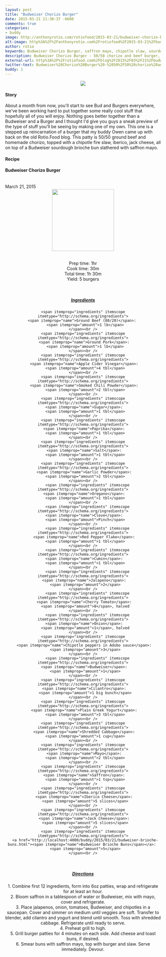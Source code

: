 ```yaml
---
layout: post
title: "Budweiser Chorizo Burger"
date: 2015-03-21 21:30:37 -0600
comments: true
categories: 
- buddy
image: http://anthonyrotio.com/rotiofood/2015-03-21/budweiser-chorizo-burger-far.jpg
alt-image: http%3A%2F%2Fanthonyrotio.com%2Frotiofood%2F2015-03-21%2Fbudweiser-chorizo-burger-far.jpg
author: rotio
keywords: Budweiser Chorizo Burger, saffron mayo, chipotle slaw, sourdough brioche buns, iberico, jack, cheese
description: Budweiser Chorizo Burger - 50/50 chorizo and beef burger, chipotle slaw, saffron mayo, iberico, jack, sourdough brioche
external-url: http%3A%2F%2Frotiofood.com%2Fblog%2F2015%2F03%2F21%2Fbudweiser-chorizo-burger%2F
twitter-text: Budweiser%20Chorizo%20Burger%20-%2050%2F50%20chorizo%20and%20beef%20burger%2C%20chipotle%20slaw%2C%20saffron%20mayo%2C%20iberico%2C%20jack%2C%20sourdough%20brioche
buddy: 1
---
```

<!-- more -->
<center><img src="http://anthonyrotio.com/rotiofood/2015-03-21/budweiser-chorizo-burger-far.jpg" /></center>
<a href="https://plus.google.com/107103100819027957630?rel=author" style="display:none">{{page.author }}</a>

<h4>Story</b> </h4>
 <div>
	<p>About a month from now, you'll start to see Bud and Burgers everywhere, we've been working hard to put together some really cool stuff that hopefully all of you will enjoy. Nothing goes better together than a Budweiser and a Burger and I thought I'd give you guys a sneak preview of the type of stuff you'll be seeing by making one of my own. This one is a stepped up reincarnation of a burger that my buddy Owen came up with back on the old Rotio.Food blog. This patty is 50/50 ground beef and homemade chorizo, topped with a chipotle fire slaw, iberico, jack cheese, all on top of a Budweiser sourdough brioche bun slathered with saffron mayo.</p>
</div>
<h4>Recipe</b> </h4> 
  <div itemscope itemtype="http://schema.org/Recipe" >
  <h4 itemprop="name">Budweiser Chorizo Burger</h4>
  
  <br />
    March 21, 2015
<center>
  <img itemprop="image" width="200px"  src="http://anthonyrotio.com/rotiofood/2015-03-21/budweiser-chorizo-burger-plated.jpg" />
  
  <br />Prep time: <time datetime="PT1H0M" itemprop="prepTime">1hr</time>
  <br />Cook time: <time datetime="PT0H30M" itemprop="cookTime">30m</time> 
  <br />Total time: <time datetime="PT1H30M" itemprop="totalTime">1h 30m</time>
  <br />Yield: <span itemprop="recipeYield">5 burgers</span>
  
  <br/>
 <u><h5>Ingredients</h5></u>
	
	<span itemprop="ingredients" itemscope itemtype="http://schema.org/ingredients">
	<span itemprop="name">Ground Beef (80/20)</span>: 
	  <span itemprop="amount">1 lb</span>
	</span><br />
	<span itemprop="ingredients" itemscope itemtype="http://schema.org/ingredients">
	  <span itemprop="name">Ground Pork</span>: 
	  <span itemprop="amount">1 lb</span>
	</span><br />
	<span itemprop="ingredients" itemscope itemtype="http://schema.org/ingredients">
	  <span itemprop="name">Apple Cider Vinegar</span>: 
	  <span itemprop="amount">4 tbl</span>
	</span><br />
	<span itemprop="ingredients" itemscope itemtype="http://schema.org/ingredients">
	  <span itemprop="name">Smoked Chili Powder</span>: 
	  <span itemprop="amount">2 tbl</span>
	</span><br />
	<span itemprop="ingredients" itemscope itemtype="http://schema.org/ingredients">
	  <span itemprop="name">Sugar</span>: 
	  <span itemprop="amount">1 tbl</span>
	</span><br />
	<span itemprop="ingredients" itemscope itemtype="http://schema.org/ingredients">
	  <span itemprop="name">Paprika</span>: 
	  <span itemprop="amount">1 tbl</span>
	</span><br />
	<span itemprop="ingredients" itemscope itemtype="http://schema.org/ingredients">
	  <span itemprop="name">Salt</span>: 
	  <span itemprop="amount">1 tbl</span>
	</span><br />
	<span itemprop="ingredients" itemscope itemtype="http://schema.org/ingredients">
	  <span itemprop="name">Garlic Powder</span>: 
	  <span itemprop="amount">2 tbl</span>
	</span><br />
		<span itemprop="ingredients" itemscope itemtype="http://schema.org/ingredients">
	  <span itemprop="name">Oregano</span>: 
	  <span itemprop="amount">1 tbl</span>
	</span><br />
		<span itemprop="ingredients" itemscope itemtype="http://schema.org/ingredients">
	  <span itemprop="name">Clove</span>: 
	  <span itemprop="amount">Pinch</span>
	</span><br />
		<span itemprop="ingredients" itemscope itemtype="http://schema.org/ingredients">
	  <span itemprop="name">Red Pepper Flake</span>: 
	  <span itemprop="amount">1 tbl</span>
	</span><br />
		<span itemprop="ingredients" itemscope itemtype="http://schema.org/ingredients">
	  <span itemprop="name">Cumin</span>: 
	  <span itemprop="amount">1 tbl</span>
	</span><br />
		<span itemprop="ingredients" itemscope itemtype="http://schema.org/ingredients">
	  <span itemprop="name">Jalapeno</span>: 
	  <span itemprop="amount">2</span>
	</span><br />
		<span itemprop="ingredients" itemscope itemtype="http://schema.org/ingredients">
	  <span itemprop="name">Cherry Tomato</span>: 
	  <span itemprop="amount">8</span>, halved
	</span><br />
		<span itemprop="ingredients" itemscope itemtype="http://schema.org/ingredients">
	  <span itemprop="name">Onion</span>: 
	  <span itemprop="amount">1</span>, halved
	</span><br />
	<span itemprop="ingredients" itemscope itemtype="http://schema.org/ingredients">
	  <span itemprop="name">Chipotle peppers in Adobo sauce</span>: 
	  <span itemprop="amount">3</span>
	</span><br />
		<span itemprop="ingredients" itemscope itemtype="http://schema.org/ingredients">
	  <span itemprop="name">Budweiser</span>: 
	  <span itemprop="amount">1</span>
	</span><br />
	<span itemprop="ingredients" itemscope itemtype="http://schema.org/ingredients">
	  <span itemprop="name">Cilantro</span>: 
	  <span itemprop="amount">1 big bunch</span>
	</span><br />
	<span itemprop="ingredients" itemscope itemtype="http://schema.org/ingredients">
	  <span itemprop="name">Plain Greek Yogurt</span>: 
	  <span itemprop="amount">3 tbl</span>
	</span><br />
	<span itemprop="ingredients" itemscope itemtype="http://schema.org/ingredients">
	  <span itemprop="name">Shredded Cabbage</span>: 
	  <span itemprop="amount">1 cup</span>
	</span><br />
	<span itemprop="ingredients" itemscope itemtype="http://schema.org/ingredients">
	  <span itemprop="name">Mayo</span>: 
	  <span itemprop="amount">2 tbl</span>
	</span><br />
	<span itemprop="ingredients" itemscope itemtype="http://schema.org/ingredients">
	  <span itemprop="name">Saffron</span>: 
	  <span itemprop="amount">1 tsp</span>
	</span><br />
	<span itemprop="ingredients" itemscope itemtype="http://schema.org/ingredients">
	  <span itemprop="name">Iberico Cheese</span>: 
	  <span itemprop="amount">5 slices</span>
	</span><br />
	<span itemprop="ingredients" itemscope itemtype="http://schema.org/ingredients">
	  <span itemprop="name">Jack Cheese</span>: 
	  <span itemprop="amount">5 slices</span>
	</span><br />
	<span itemprop="ingredients" itemscope itemtype="http://schema.org/ingredients">
	  <a href="http://localhost:4000/buddy/2015/03/21/budweiser-brioche-buns.html"><span itemprop="name">Budweiser Brioche Buns</span></a>: 
	  <span itemprop="amount">5</span>
	</span><br />
	
	
  <br /><u><h5>Directions</h5></u>
	<div itemprop="recipeInstructions">
		1. Combine first 12 ingredients, form into 6oz patties, wrap and refrigerate for at least an hour. <br/>
		2. Bloom saffron in a tablespoon of water or Budweiser, mix with mayo, cover and refrigerate. <br/>
		3. Place jalapenos, onion, tomatoes, Budweiser, and chipotles in a saucepan. Cover and simmer on medium until veggies are soft. Transfer to blender, add cilantro and yogurt and blend until smooth. Toss with shredded cabbage. Refrigerate until ready to serve. <br/>
		4. Preheat grill to high. <br/>
		5. Grill burger patties for 4 minutes on each side. Add cheese and toast buns, if desired.<br/>
		6. Smear buns with saffron mayo, top with burger and slaw. Serve immediately. Devour.<br/>
<br />
	</div>

</div>